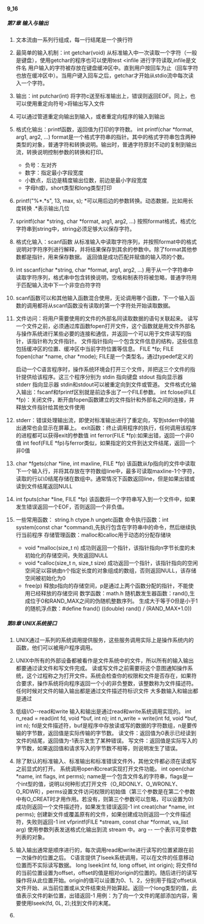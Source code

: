 #### 9_16

##### 第7章 输入与输出

1. 文本流由一系列行组成，每一行结尾是一个换行符
2. 最简单的输入机制：int getchar(void)  从标准输入中一次读取一个字符（一般是键盘），使用getchar的程序也可以使用test <infile 进行字符读取,infile是文件名
    用户输入的字符被存放在键盘缓冲区中。直到用户按回车为止（回车字符也放在缓冲区中）。当用户键入回车之后，getchar才开始从stdio流中每次读入一个字符。
3. 输出：int putchar(int)   将字符c送至标准输出上，错误则返回EOF。同上，也可以使用重定向符号>将输出写入文件
4. 可以通过管道重定向输出到输入，或者重定向程序的输入到输出
5. 格式化输出：printf函数，返回值为打印的字符数。
    int printf(char *format, arg1, arg2, ...)
    format是一个格式字符串的指针。其中的格式字符串包含两种类型的对象，普通字符和转换说明。输出时，普通字符原封不动的复制到输出流，转换说明控制参数的转换和打印。
    - 负号：左对齐
    - 数字：指定最小字段宽度
    - 小数点，后边是精度输出位数，前边是最小字段宽度
    - 字母h或l，short类型和long类型打印
6. printf("%*.*s", 13, max, s);     *可以用后边的参数转换。动态数据，比如用长度转换     .*表示输出几位
7. sprintf(char *string, char *format, arg1, arg2, ...)
    按照format格式，格式化字符串到string中，string必须足够大以保存字符。
8. 格式化输入：scanf函数 从标准输入中读取字符序列，并按照format中的格式说明对字符序列进行解释，并将结果保存到其余的参数中。除了format其他参数都是指针，用来保存数据。
    返回值是成功匹配并赋值的输入项的个数。
9. int sscanf(char *string, char *format, arg1, arg2, ...)
    用于从一个字符串中读取字符序列，格式串中包含转换说明，空格和制表符将被忽略，普通字符用于匹配输入流中下一个非空白符字符
10. scanf函数可以和其他输入函数混合使用，无论调用哪个函数，下一个输入函数的调用都将从scanf函数没有读取的第一个字符处开始读取数据。
11. 文件访问：将用户需要使用的文件的外部名同读取数据的语句关联起来。
    读写一个文件之前，必须通过库函数fopen打开文件，这个函数就是用文件外部名与操作系统进行某些必要的连接和通信，并返回一个可以用于文件读写的指针，该指针称为文件指针。
    文件指针指向一个包含文件信息的结构，这些信息包括缓冲区的位置、缓冲区中当前字符位置等信息。
    FILE *fp;
    FILE fopen(char *name, char *mode);
    FILE是一个类型名，通过typedef定义的

    启动一个C语言程序时，操作系统环境会打开三个文件，并把这三个文件的指针提供给该程序。这三个程序分别为
    stdin       指向键盘
    stdout      指向显示器
    stderr      指向显示器
    stdin和stdout可以被重定向到文件或管道。
    文件格式化输入输出：fscanf和fprintf区别就是前边多出了一个FILE参数。
    int fclose(FILE *fp)：关闭文件，断开由fopen函数建立的文件指针和外部名之间的连接，并释放文件指针给其他文件使用
12. stderr：错误处理输出流，即使对标准输出进行了重定向，写到stderr中的输出通常也会显示在屏幕上。
    exit函数：终止调用程序的执行，任何调用该程序的进程都可以获得exit的参数值
    int ferror(FILE *fp):如果出错，返回一个非0值
    int feof(FILE *fp)与ferror类似，如果指定的文件到达文件结尾，返回一个非0值
13. char *fgets(char *line, int maxline, FILE *fp)
    该函数从fp指向的文件中读取下一个输入行，并将其存放在字符数组line中，最多可读取maxline-1个字符，读取的行以\0结尾存储在数组中。通常情况下函数返回line，但是如果出错或读到文件结尾返回NULL
14. int fputs(char *line, FILE *fp)
    该函数将一个字符串写入到一个文件中，如果发生错误返回一个EOF，否则返回一个非负值。
15. 一些常用函数：
    string.h
    ctype.h
    ungetc函数
    命令执行函数：int system(const char *command),先执行包含在字符串中的命令，然后继续执行当前程序
    存储管理函数：malloc和calloc用于动态的分配存储块
    - void *malloc(size_t n)        成功则返回一个指针，该指针指向n字节长度的未初始化的存储空间，失败返回NULL
    - void *calloc(size_t n, size_t size)       成功返回一个指针，该指针指向的空闲空间足以容纳由n个指定长度的对象组成的数组，否则返回NULL，该存储空间被初始化为0
    - free(p)   释放p指向的存储空间，p是通过上两个函数分配的指针，不能使用已经释放的存储空间
    数学函数：math.h
    随机数发生器函数：rand(),生成位于0和RAND_MAX之间的伪随机整数序列。
    生成大于等于0但是小于1的随机浮点数：#define frand() ((double) rand() / (RAND_MAX+1.0))


##### 第8章 UNIX系统接口
1. UNIX通过一系列的系统调用提供服务，这些服务调用实际上是操作系统内的函数，他们可以被用户程序调用。
2. UNIX中所有的外部设备都被看作是文件系统中的文件，所以所有的输入输出都要通过读文件和写文件完成。
    读或写文件之前需要将这个意图通知操作系统，这个过程称之为打开文件。系统会检查你的权限和文件是否存在，如果符合要求，操作系统将向程序返回一个小的非负整数，该整数称为文件描述符。
    任何时候对文件的输入输出都是通过文件描述符标识文件
    大多数输入和输出都是通过

3. 低级I/O--read和write
    输入和输出是通过read和write系统调用实现的。
    int n_read = read(int fd, void *buf, int n);
    int n_write = write(int fd, void *buf, int n);
    fd是文件描述符，buf是程序中存放读或写的数据的字符数组，n是要传输的字节数，返回值是实际传输的字节数。
    读文件：返回值为0表示已经读到文件的结尾，返回值为-1表示发生了某种错误。
    写文件：返回值是实际写入的字节数，如果返回值和请求写入的字节数不相等，则说明发生了错误。
4. 除了默认的标准输入、标准输出和标准错误文件外，其他文件都必须在读或写之前显式的打开。
    系统调用open和creat实现打开文件功能。
    int open(char *name, int flags, int perms);
    name是一个包含文件名的字符串，flags是一个int型的值，说明以何种形式打开文件（O_RDONLY、O_WRONLY、O_RDWR），perms设置文件访问权限的初始值（第三个参数是在第二个参数中有O_CREAT时才用作用。若没有，则第三个参数可以忽略，可以设置为0）
    成功则返回一个文件描述符，如果发生错误返回-1
    int creat(char *name, int perms);
    创建新文件或覆盖原有的文件，如果创建成功则返回一个文件描述符，失败则返回-1
    int vfprintf(FILE *stream, const char *format, va_list arg)
    使用参数列表发送格式化输出到流 stream 中。arg -- 一个表示可变参数列表的对象。
5. 输入输出通常是顺序进行的，每次调用read和write进行读写的位置紧跟在前一次操作的位置之后。
    C语言提供了lseek系统调用，可以在文件的任意移动位置而不实际读写数据。
    long lseek(int fd, long offset, int origin);
    将文件fd的当前位置设置为offset，offset的值是相对origin的位置的。随后进行的读写操作将从此位置开始。origin的值可以设置为0、1、2，分别用于指定offset从文件开始、从当前位置或从文件结束处开始算起。返回一个long类型的值，此值表示文件的新位置，出错返回-1
    用例：为了向一个文件的尾部添加内容，需要使用lseek(fd, 0L, 2);找到文件的末尾。
6. 



